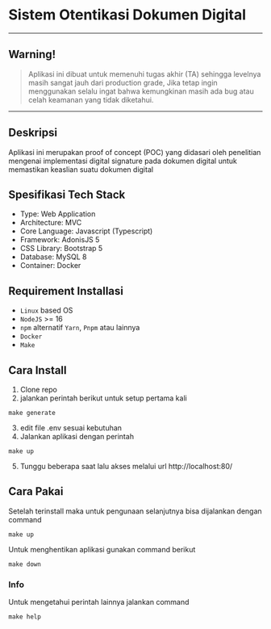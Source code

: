 # Sistem Otentikasi Dokumen Digital

---
## Warning!

> Aplikasi ini dibuat untuk memenuhi tugas akhir (TA) sehingga levelnya masih sangat jauh dari production grade, Jika tetap ingin menggunakan selalu ingat bahwa kemungkinan masih ada bug atau celah keamanan yang tidak diketahui.

---

## Deskripsi
Aplikasi ini merupakan proof of concept (POC) yang didasari oleh penelitian mengenai implementasi digital signature pada dokumen digital untuk memastikan keaslian suatu dokumen digital

## Spesifikasi Tech Stack
- Type: Web Application
- Architecture: MVC
- Core Language: Javascript (Typescript)
- Framework: AdonisJS 5
- CSS Library: Bootstrap 5
- Database: MySQL 8
- Container: Docker

## Requirement Installasi
- `Linux` based OS
- `NodeJS` >= 16
- `npm` alternatif `Yarn`, `Pnpm` atau lainnya
- `Docker`
- `Make`

## Cara Install

1. Clone repo
2. jalankan perintah berikut untuk setup pertama kali

```
make generate
```

3. edit file .env sesuai kebutuhan
4. Jalankan aplikasi dengan perintah

```
make up
```

5. Tunggu beberapa saat lalu akses melalui url http://localhost:80/

## Cara Pakai
Setelah terinstall maka untuk pengunaan selanjutnya bisa dijalankan dengan command

```
make up
```
Untuk menghentikan aplikasi gunakan command berikut

```
make down
```

### Info
Untuk mengetahui perintah lainnya jalankan command

```
make help
```